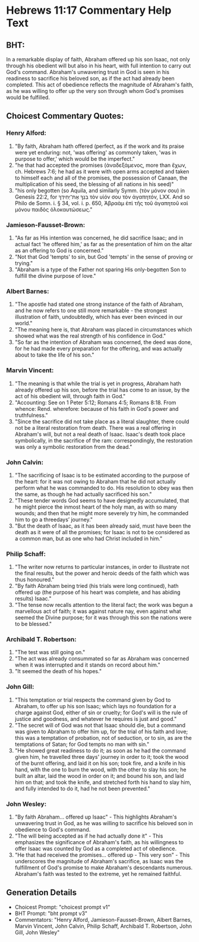 # Hebrews 11:17 Commentary Help Text

## BHT:
In a remarkable display of faith, Abraham offered up his son Isaac, not only through his obedient will but also in his heart, with full intention to carry out God's command. Abraham's unwavering trust in God is seen in his readiness to sacrifice his beloved son, as if the act had already been completed. This act of obedience reflects the magnitude of Abraham's faith, as he was willing to offer up the very son through whom God's promises would be fulfilled.

## Choicest Commentary Quotes:
### Henry Alford:
1. "By faith, Abraham hath offered (perfect, as if the work and its praise were yet enduring: not, 'was offering' as commonly taken, 'was in purpose to offer,' which would be the imperfect." 
2. "he that had accepted the promises (ἀναδεξάμενος, more than ἔχων, ch. Hebrews 7:6; he had as it were with open arms accepted and taken to himself each and all of the promises, the possession of Canaan, the multiplication of his seed, the blessing of all nations in his seed)"
3. "his only begotten (so Aquila, and similarly Symm. (τὸν μόνον σου) in Genesis 22:2, for בִּנְךָ אֶת־יְחִידְךָ τὸν υἱόν σου τὸν ἀγαπητόν, LXX. And so Philo de Somn. i. § 34, vol. i. p. 650, Ἀβραὰμ ἐπὶ τῆς τοῦ ἀγαπητοῦ καὶ μόνου παιδὸς ὁλοκαυτώσεως."

### Jamieson-Fausset-Brown:
1. "As far as His intention was concerned, he did sacrifice Isaac; and in actual fact 'he offered him,' as far as the presentation of him on the altar as an offering to God is concerned."
2. "Not that God 'tempts' to sin, but God 'tempts' in the sense of proving or trying."
3. "Abraham is a type of the Father not sparing His only-begotten Son to fulfill the divine purpose of love."

### Albert Barnes:
1. "The apostle had stated one strong instance of the faith of Abraham, and he now refers to one still more remarkable - the strongest illustration of faith, undoubtedly, which has ever been evinced in our world."
2. "The meaning here is, that Abraham was placed in circumstances which showed what was the real strength of his confidence in God."
3. "So far as the intention of Abraham was concerned, the deed was done, for he had made every preparation for the offering, and was actually about to take the life of his son."

### Marvin Vincent:
1. "The meaning is that while the trial is yet in progress, Abraham hath already offered up his son, before the trial has come to an issue, by the act of his obedient will, through faith in God." 
2. "Accounting: See on 1 Peter 5:12; Romans 4:5; Romans 8:18. From whence: Rend. wherefore: because of his faith in God's power and truthfulness." 
3. "Since the sacrifice did not take place as a literal slaughter, there could not be a literal restoration from death. There was a real offering in Abraham's will, but not a real death of Isaac. Isaac's death took place symbolically, in the sacrifice of the ram: correspondingly, the restoration was only a symbolic restoration from the dead."

### John Calvin:
1. "The sacrificing of Isaac is to be estimated according to the purpose of the heart: for it was not owing to Abraham that he did not actually perform what he was commanded to do. His resolution to obey was then the same, as though he had actually sacrificed his son." 
2. "These tender words God seems to have designedly accumulated, that he might pierce the inmost heart of the holy man, as with so many wounds; and then that he might more severely try him, he commanded him to go a three­days’ journey." 
3. "But the death of Isaac, as it has been already said, must have been the death as it were of all the promises; for Isaac is not to be considered as a common man, but as one who had Christ included in him."

### Philip Schaff:
1. "The writer now returns to particular instances, in order to illustrate not the final results, but the power and heroic deeds of the faith which was thus honoured."
2. "By faith Abraham being tried (his trials were long continued), hath offered up (the purpose of his heart was complete, and has abiding results) Isaac."
3. "The tense now recalls attention to the literal fact; the work was begun a marvellous act of faith; it was against nature nay, even against what seemed the Divine purpose; for it was through this son the nations were to be blessed."

### Archibald T. Robertson:
1. "The test was still going on."
2. "The act was already consummated so far as Abraham was concerned when it was interrupted and it stands on record about him."
3. "It seemed the death of his hopes."

### John Gill:
1. "This temptation or trial respects the command given by God to Abraham, to offer up his son Isaac; which lays no foundation for a charge against God, either of sin or cruelty; for God's will is the rule of justice and goodness, and whatever he requires is just and good."
2. "The secret will of God was not that Isaac should die, but a command was given to Abraham to offer him up, for the trial of his faith and love; this was a temptation of probation, not of seduction, or to sin, as are the temptations of Satan; for God tempts no man with sin."
3. "He showed great readiness to do it; as soon as he had the command given him, he travelled three days' journey in order to it; took the wood of the burnt offering, and laid it on his son; took fire, and a knife in his hand, with the one to burn the wood, with the other to slay his son; he built an altar, laid the wood in order on it; and bound his son, and laid him on that; and took the knife, and stretched forth his hand to slay him, and fully intended to do it, had he not been prevented."

### John Wesley:
1. "By faith Abraham... offered up Isaac" - This highlights Abraham's unwavering trust in God, as he was willing to sacrifice his beloved son in obedience to God's command.
2. "The will being accepted as if he had actually done it" - This emphasizes the significance of Abraham's faith, as his willingness to offer Isaac was counted by God as a completed act of obedience.
3. "He that had received the promises... offered up - This very son" - This underscores the magnitude of Abraham's sacrifice, as Isaac was the fulfillment of God's promise to make Abraham's descendants numerous. Abraham's faith was tested to the extreme, yet he remained faithful.


## Generation Details
- Choicest Prompt: "choicest prompt v1"
- BHT Prompt: "bht prompt v3"
- Commentators: "Henry Alford, Jamieson-Fausset-Brown, Albert Barnes, Marvin Vincent, John Calvin, Philip Schaff, Archibald T. Robertson, John Gill, John Wesley"

